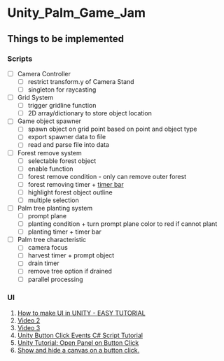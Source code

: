# Unity_Palm_Game_Jam
## Things to be implemented
### Scripts
- [ ] Camera Controller
  - [ ] restrict transform.y of Camera Stand
  - [ ] singleton for raycasting
- [ ] Grid System
  - [ ] trigger gridline function
  - [ ] 2D array/dictionary to store object location
- [ ] Game object spawner
  - [ ] spawn object on grid point based on point and object type
  - [ ] export spawner data to file
  - [ ] read and parse file into data
- [ ] Forest remove system
  - [ ] selectable forest object
  - [ ] enable function
  - [ ] forest remove condition - only can remove outer forest
  - [ ] forest removing timer + [timer bar](https://www.programmersought.com/article/98263894475/)
  - [ ] highlight forest object outline
  - [ ] multiple selection
- [ ] Palm tree planting system
  - [ ] prompt plane
  - [ ] planting condition + turn prompt plane color to red if cannot plant
  - [ ] planting timer + timer bar
- [ ] Palm tree characteristic
  - [ ] camera focus
  - [ ] harvest timer + prompt object
  - [ ] drain timer
  - [ ] remove tree option if drained
  - [ ] parallel processing

### UI
1. [How to make UI in UNITY - EASY TUTORIAL](https://www.youtube.com/watch?v=_RIsfVOqTaE)
2. [Video 2](https://www.youtube.com/watch?v=VHFJgQraVUs)
3. [Video 3](https://www.youtube.com/watch?v=Ad-Q9hYCnCg)
4. [Unity Button Click Events C# Script Tutorial](https://www.youtube.com/watch?v=kdkrjCF0KCo)
5. [Unity Tutorial: Open Panel on Button Click](https://www.youtube.com/watch?v=LziIlLB2Kt4)
6. [Show and hide a canvas on a button click.](https://answers.unity.com/questions/1120426/show-and-hide-a-canvas-on-a-button-click.html)